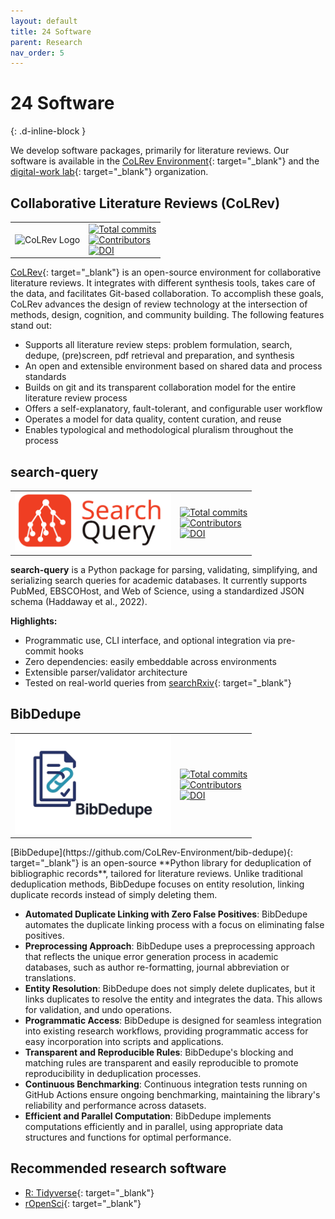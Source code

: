 ```yaml
---
layout: default
title: 24 Software
parent: Research
nav_order: 5
---
```


# 24 Software
{: .d-inline-block }

We develop software packages, primarily for literature reviews.
Our software is available in the [CoLRev Environment](https://github.com/CoLRev-Environment){: target="_blank"} and the [digital-work lab](https://github.com/orgs/digital-work-lab/repositories){: target="_blank"} organization.

## Collaborative Literature Reviews (CoLRev)

<table>
  <tr>
    <td><img src="https://raw.githubusercontent.com/CoLRev-Ecosystem/colrev/main/docs/figures/logo_small.png" alt="CoLRev Logo" width="300"></td>
    <td>
      <a href="https://github.com/CoLRev-Environment/colrev"><img src="https://img.shields.io/github/commit-activity/t/CoLRev-Environment/colrev" alt="Total commits"></a><br>
      <a href="https://github.com/CoLRev-Environment/colrev"><img src="https://img.shields.io/github/contributors-anon/CoLRev-Environment/colrev" alt="Contributors"></a><br>
      <a href="https://zenodo.org/badge/latestdoi/363073613"><img src="https://zenodo.org/badge/363073613.svg" alt="DOI"></a>
    </td>
  </tr>
</table>

[CoLRev](https://github.com/CoLRev-Environment/colrev){: target="_blank"} is an open-source environment for collaborative literature reviews.
It integrates with different synthesis tools, takes care of the data, and facilitates Git-based collaboration. 
To accomplish these goals, CoLRev advances the design of review technology at the intersection of methods, design, cognition, and community building.
The following features stand out:

- Supports all literature review steps: problem formulation, search, dedupe, (pre)screen, pdf retrieval and preparation, and synthesis
- An open and extensible environment based on shared data and process standards
- Builds on git and its transparent collaboration model for the entire literature review process
- Offers a self-explanatory, fault-tolerant, and configurable user workflow
- Operates a model for data quality, content curation, and reuse
- Enables typological and methodological pluralism throughout the process

## search-query

<table>
  <tr>
    <td>
      <img src="https://raw.githubusercontent.com/CoLRev-Environment/search-query/refs/heads/main/docs/source/_static/search_query_logo.svg" alt="SearchQuery Logo" width="250">
    </td>
    <td>
      <a href="https://github.com/CoLRev-Environment/search-query">
        <img src="https://img.shields.io/github/commit-activity/t/CoLRev-Environment/search-query" alt="Total commits">
      </a><br>
      <a href="https://github.com/CoLRev-Environment/search-query">
        <img src="https://img.shields.io/github/contributors-anon/CoLRev-Environment/search-query" alt="Contributors">
      </a><br>
    <a href="https://joss.theoj.org/papers/ea1fcafb8f80fa98bcbd857cf1cfada9"><img src="https://joss.theoj.org/papers/ea1fcafb8f80fa98bcbd857cf1cfada9/status.svg" alt="DOI"></a>
    </td>
  </tr>
</table>

**search-query** is a Python package for parsing, validating, simplifying, and serializing search queries for academic databases. It currently supports PubMed, EBSCOHost, and Web of Science, using a standardized JSON schema (Haddaway et al., 2022).

**Highlights:**

- Programmatic use, CLI interface, and optional integration via pre-commit hooks
- Zero dependencies: easily embeddable across environments
- Extensible parser/validator architecture
- Tested on real-world queries from [searchRxiv](https://www.searchrxiv.org/){: target="_blank"}

## BibDedupe

<table>
  <tr>
    <td>
      <img src="https://raw.githubusercontent.com/CoLRev-Environment/bib-dedupe/main/docs/figures/logo.png" alt="BibDedupe Logo" width="250">
    </td>
    <td>
    <a href="https://github.com/CoLRev-Environment/bib-dedupe">
      <img src="https://img.shields.io/github/commit-activity/t/CoLRev-Environment/bib-dedupe" alt="Total commits">
    </a><br>
    <a href="https://github.com/CoLRev-Environment/bib-dedupe">
      <img src="https://img.shields.io/github/contributors-anon/CoLRev-Environment/bib-dedupe" alt="Contributors">
    </a><br>
    <a href="https://joss.theoj.org/papers/b954027d06d602c106430e275fe72130"><img src="https://joss.theoj.org/papers/b954027d06d602c106430e275fe72130/status.svg" alt="DOI"></a>
    </td>
  </tr>
</table>
[BibDedupe](https://github.com/CoLRev-Environment/bib-dedupe){: target="_blank"} is an open-source **Python library for deduplication of bibliographic records**, tailored for literature reviews.
Unlike traditional deduplication methods, BibDedupe focuses on entity resolution, linking duplicate records instead of simply deleting them.

- **Automated Duplicate Linking with Zero False Positives**: BibDedupe automates the duplicate linking process with a focus on eliminating false positives.
- **Preprocessing Approach**: BibDedupe uses a preprocessing approach that reflects the unique error generation process in academic databases, such as author re-formatting, journal abbreviation or translations.
- **Entity Resolution**: BibDedupe does not simply delete duplicates, but it links duplicates to resolve the entity and integrates the data. This allows for validation, and undo operations.
- **Programmatic Access**: BibDedupe is designed for seamless integration into existing research workflows, providing programmatic access for easy incorporation into scripts and applications.
- **Transparent and Reproducible Rules**: BibDedupe's blocking and matching rules are transparent and easily reproducible to promote reproducibility in deduplication processes.
- **Continuous Benchmarking**: Continuous integration tests running on GitHub Actions ensure ongoing benchmarking, maintaining the library's reliability and performance across datasets.
- **Efficient and Parallel Computation**: BibDedupe implements computations efficiently and in parallel, using appropriate data structures and functions for optimal performance.

## Recommended research software

- [R: Tidyverse](https://www.tidyverse.org/){: target="_blank"}
- [rOpenSci](https://ropensci.org/){: target="_blank"}
